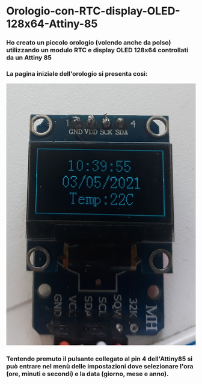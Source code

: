 # Orologio-con-RTC-display-OLED-128x64-Attiny-85
### Ho creato un piccolo orologio (volendo anche da polso) utilizzando un modulo RTC e display OLED 128x64 controllati da un Attiny 85

### La pagina iniziale dell'orologio si presenta così:
![alt text](https://github.com/Musy05/Orologio-con-RTC-display-OLED-128x64-Attiny-85/blob/main/Anteprima%20orologio.jpg?raw=true)

### Tentendo premuto il pulsante collegato al pin 4 dell'Attiny85 si può entrare nel menù delle impostazioni dove selezionare l'ora (ore, minuti e secondi) e la data (giorno, mese e anno).

